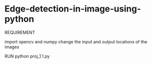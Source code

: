 # Edge-detection-in-image-using-python

REQUIREMENT

import opencv and numpy
change the input and output locations of the images

RUN
python proj_1.1.py
